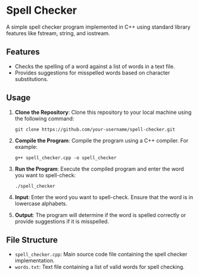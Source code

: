 # Spell Checker

A simple spell checker program implemented in C++ using standard library features like fstream, string, and iostream.

## Features

- Checks the spelling of a word against a list of words in a text file.
- Provides suggestions for misspelled words based on character substitutions.

## Usage

1. **Clone the Repository**: Clone this repository to your local machine using the following command:
    ```
    git clone https://github.com/your-username/spell-checker.git
    ```

2. **Compile the Program**: Compile the program using a C++ compiler. For example:
    ```
    g++ spell_checker.cpp -o spell_checker
    ```

3. **Run the Program**: Execute the compiled program and enter the word you want to spell-check:
    ```
    ./spell_checker
    ```

4. **Input**: Enter the word you want to spell-check. Ensure that the word is in lowercase alphabets.

5. **Output**: The program will determine if the word is spelled correctly or provide suggestions if it is misspelled.

## File Structure

- `spell_checker.cpp`: Main source code file containing the spell checker implementation.
- `words.txt`: Text file containing a list of valid words for spell checking.
